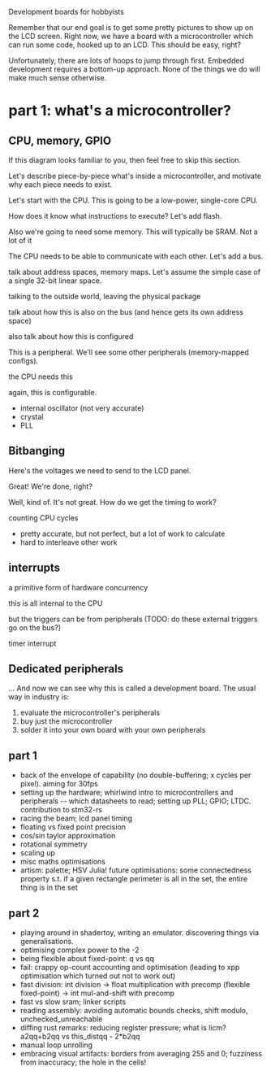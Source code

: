 Development boards for hobbyists

Remember that our end goal is to get some pretty pictures to show up on the LCD
screen.  Right now, we have a board with a microcontroller which can run some
code, hooked up to an LCD. This should be easy, right?

Unfortunately, there are lots of hoops to jump through first. Embedded
development requires a bottom-up approach. None of the things we do will make
much sense otherwise.

# part 1: what's a microcontroller?

## CPU, memory, GPIO

<complete>

If this diagram looks familiar to you, then feel free to skip this section.

<empty>

Let's describe piece-by-piece what's inside a microcontroller, and motivate why
each piece needs to exist.

<cpu>

Let's start with the CPU. This is going to be a low-power, single-core CPU.

<flash>

How does it know what instructions to execute? Let's add flash.

<ram>

Also we're going to need some memory. This will typically be SRAM.
Not a lot of it

<bus>

The CPU needs to be able to communicate with each other. Let's add a bus.

talk about address spaces, memory maps.
Let's assume the simple case of a single 32-bit linear space.

<gpio>

talking to the outside world, leaving the physical package

talk about how this is also on the bus (and hence gets its own address space)

also talk about how this is configured

This is a peripheral. We'll see some other peripherals (memory-mapped configs).

<clock>

the CPU needs this

again, this is configurable.

* internal oscillator (not very accurate)
* crystal
* PLL

## Bitbanging

Here's the voltages we need to send to the LCD panel.

Great! We're done, right?

Well, kind of. It's not great. How do we get the timing to work?

counting CPU cycles

* pretty accurate, but not perfect, but a lot of work to calculate
* hard to interleave other work

## interrupts

a primitive form of hardware concurrency

this is all internal to the CPU

but the triggers can be from peripherals
(TODO: do these external triggers go on the bus?)

<timer>

timer interrupt

## Dedicated peripherals

... And now we can see why this is called a development board. The usual way in
industry is:

1) evaluate the microcontroller's peripherals
2) buy just the microcontroller
3) solder it into your own board with your own peripherals

## part 1

* back of the envelope of capability (no double-buffering; x cycles per pixel). aiming for 30fps
* setting up the hardware; whirlwind intro to microcontrollers and peripherals -- which datasheets to read; setting up PLL; GPIO; LTDC. contribution to stm32-rs
* racing the beam; lcd panel timing
* floating vs fixed point precision
* cos/sin taylor approximation
* rotational symmetry
* scaling up
* misc maths optimisations
* artism: palette; HSV
Julia!
future optimisations: some connectedness property s.t. if a given rectangle perimeter is all in the set, the entire thing is in the set 

## part 2

* playing around in shadertoy, writing an emulator. discovering things via generalisations.
* optimising complex power to the -2
* being flexible about fixed-point: q vs qq
* fail: crappy op-count accounting and optimisation (leading to xpp optimisation which turned out not to work out)
* fast division: int division -> float multiplication with precomp (flexible fixed-point) -> int mul-and-shift with precomp
* fast vs slow sram; linker scripts
* reading assembly: avoiding automatic bounds checks, shift modulo, unchecked_unreachable
* diffing rust remarks: reducing register pressure; what is licm? a2qq+b2qq vs this_distqq - 2*b2qq
* manual loop unrolling
* embracing visual artifacts: borders from averaging 255 and 0; fuzziness from inaccuracy; the hole in the cells!

